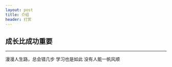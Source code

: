 ```yaml
---
layout: post
title: 介绍
header: 打赏
---
```


成长比成功重要
------------------------------
<hr>
漫漫人生路，总会错几步
学习也是如此
没有人能一帆风顺
